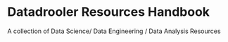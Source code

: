 # Datadrooler Resources Handbook
A collection of Data Science/ Data Engineering / Data Analysis Resources


